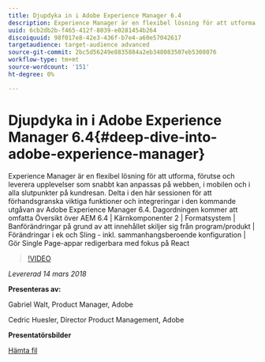 ```yaml
---
title: Djupdyka in i Adobe Experience Manager 6.4
description: Experience Manager är en flexibel lösning för att utforma, förutse och leverera upplevelser som snabbt kan anpassas på webben, i mobilen och i alla slutpunkter på kundresan. Delta i den här sessionen för att förhandsgranska viktiga funktioner och integreringar i den kommande utgåvan av Adobe Experience Manager 6.4.
uuid: 6cb2db2b-f465-412f-8039-e0281454b264
discoiquuid: 98f017e8-42e3-436f-b7e4-a60e57042617
targetaudience: target-audience advanced
source-git-commit: 2bc5d56249e8835884a2eb348083507eb5308076
workflow-type: tm+mt
source-wordcount: '151'
ht-degree: 0%

---
```



# Djupdyka in i Adobe Experience Manager 6.4{#deep-dive-into-adobe-experience-manager}

Experience Manager är en flexibel lösning för att utforma, förutse och leverera upplevelser som snabbt kan anpassas på webben, i mobilen och i alla slutpunkter på kundresan. Delta i den här sessionen för att förhandsgranska viktiga funktioner och integreringar i den kommande utgåvan av Adobe Experience Manager 6.4. Dagordningen kommer att omfatta Översikt över AEM 6.4 | Kärnkomponenter 2 | Formatsystem | Banförändringar på grund av att innehållet skiljer sig från program/produkt | Förändringar i ek och Sling - inkl. sammanhangsberoende konfiguration | Gör Single Page-appar redigerbara med fokus på React

>[!VIDEO](https://video.tv.adobe.com/v/21749/?quality=9)

*Levererad 14 mars 2018*

**Presenteras av:**

Gabriel Walt, Product Manager, Adobe

Cedric Huesler, Director Product Management, Adobe

**Presentatörsbilder**

[Hämta fil](assets/aem64-developerupdate31418.pdf)

<!--
[Get back to the Overview](https://helpx.adobe.com/experience-manager/kt/eseminars/gems/aem-index.html)
-->
